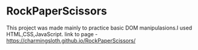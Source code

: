 # RockPaperScissors
This project was made mainly to practice basic DOM manipulasions.I used HTML,CSS,JavaScript.
link to page - https://charmingsloth.github.io/RockPaperScissors/
